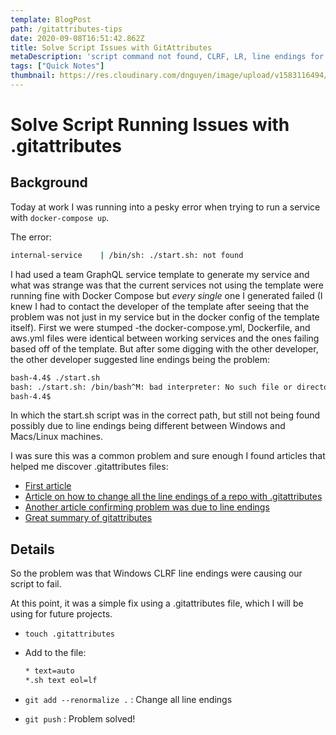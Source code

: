 ```yaml
---
template: BlogPost
path: /gitattributes-tips
date: 2020-09-08T16:51:42.862Z
title: Solve Script Issues with GitAttributes
metaDescription: 'script command not found, CLRF, LR, line endings for windows and linux'
tags: ["Quick Notes"]
thumbnail: https://res.cloudinary.com/dnguyen/image/upload/v1583116494/blog/folders_squarespace-cdn_h2bu35.jpg
---
```

# Solve Script Running Issues with .gitattributes

## Background
Today at work I was running into a pesky error when trying to run a service with `docker-compose up`. 

The error:
```sh
internal-service    | /bin/sh: ./start.sh: not found
```

I had used a team GraphQL service template to generate my service and what was strange was that the current services not using the template were running fine with Docker Compose but *every single* one I generated failed (I knew I had to contact the developer of the template after seeing that the problem was not just in my service but in the docker config of the template itself). First we were stumped -the docker-compose.yml, Dockerfile, and aws.yml files were identical between working services and the ones failing based off of the template. But after some digging with the other developer, the other developer suggested line endings being the problem:

```sh
bash-4.4$ ./start.sh
bash: ./start.sh: /bin/bash^M: bad interpreter: No such file or directory
bash-4.4$
```

In which the start.sh script was in the correct path, but still not being found possibly due to line endings being different between Windows and Macs/Linux machines.

I was sure this was a common problem and sure enough I found articles that helped me discover .gitattributes files:
- [First article](https://techblog.dorogin.com/case-of-windows-line-ending-in-bash-script-7236f056abe)
- [Article on how to change all the line endings of a repo with .gitattributes](https://docs.github.com/en/github/using-git/configuring-git-to-handle-line-endings#refreshing-a-repository-after-changing-line-endings)
- [Another article confirming problem was due to line endings](https://stackoverflow.com/questions/37419042/container-command-start-sh-not-found-or-does-not-exist-entrypoint-to-contain)
- [Great summary of gitattributes](https://dev.to/deadlybyte/please-add-gitattributes-to-your-git-repository-1jld)

## Details
So the problem was that Windows CLRF line endings were causing our script to fail.

At this point, it was a simple fix using a .gitattributes file, which I will be using for future projects.

- `touch .gitattributes`
- Add to the file:
    ```sh
    * text=auto
    *.sh text eol=lf
    ```

- `git add --renormalize .` : Change all line endings
- `git push` : Problem solved!
